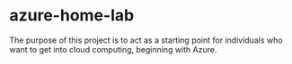 # azure-home-lab
The purpose of this project is to act as a starting point for individuals who want to get into cloud computing, beginning with Azure.
